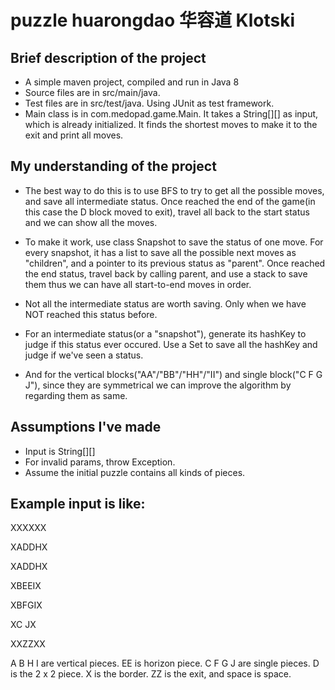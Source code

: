 # puzzle huarongdao 华容道 Klotski

## Brief description of the project
* A simple maven project, compiled and run in Java 8
* Source files are in src/main/java. 
* Test files are in src/test/java. Using JUnit as test framework.
* Main class is in com.medopad.game.Main. It takes a String[][] as input, which is already initialized. It finds the shortest moves to make it to the exit and print all moves.

## My understanding of the project
* The best way to do this is to use BFS to try to get all the possible moves, and save all intermediate status.
Once reached the end of the game(in this case the D block moved to exit), travel all back to the start status and we can show all the moves.

* To make it work, use class Snapshot to save the status of one move. For every snapshot, it has a list to save all the possible next moves as "children", and a pointer to its previous status as "parent".
Once reached the end status, travel back by calling parent, and use a stack to save them thus we can have all start-to-end moves in order.

* Not all the intermediate status are worth saving. Only when we have NOT reached this status before.
* For an intermediate status(or a "snapshot"), generate its hashKey to judge if this status ever occured. Use a Set to save all the hashKey and judge if we've seen a status.
* And for the vertical blocks("AA"/"BB"/"HH"/"II") and single block("C F G J"), since they are symmetrical we can improve the algorithm by regarding them as same.    
   

## Assumptions I've made
* Input is String[][]
* For invalid params, throw Exception.
* Assume the initial puzzle contains all kinds of pieces.

## Example input is like:

XXXXXX

XADDHX

XADDHX

XBEEIX

XBFGIX

XC  JX

XXZZXX

A B H I are vertical pieces.
EE is horizon piece.
C F G J are single pieces.
D is the 2 x 2 piece.
X is the border. ZZ is the exit, and space is space.
